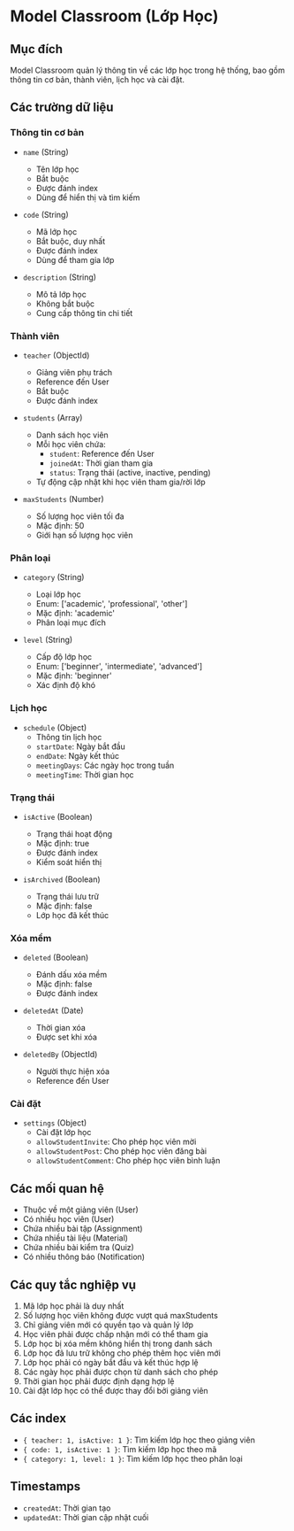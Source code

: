 # Model Classroom (Lớp Học)

## Mục đích
Model Classroom quản lý thông tin về các lớp học trong hệ thống, bao gồm thông tin cơ bản, thành viên, lịch học và cài đặt.

## Các trường dữ liệu

### Thông tin cơ bản
- `name` (String)
  - Tên lớp học
  - Bắt buộc
  - Được đánh index
  - Dùng để hiển thị và tìm kiếm

- `code` (String)
  - Mã lớp học
  - Bắt buộc, duy nhất
  - Được đánh index
  - Dùng để tham gia lớp

- `description` (String)
  - Mô tả lớp học
  - Không bắt buộc
  - Cung cấp thông tin chi tiết

### Thành viên
- `teacher` (ObjectId)
  - Giảng viên phụ trách
  - Reference đến User
  - Bắt buộc
  - Được đánh index

- `students` (Array)
  - Danh sách học viên
  - Mỗi học viên chứa:
    - `student`: Reference đến User
    - `joinedAt`: Thời gian tham gia
    - `status`: Trạng thái (active, inactive, pending)
  - Tự động cập nhật khi học viên tham gia/rời lớp

- `maxStudents` (Number)
  - Số lượng học viên tối đa
  - Mặc định: 50
  - Giới hạn số lượng học viên

### Phân loại
- `category` (String)
  - Loại lớp học
  - Enum: ['academic', 'professional', 'other']
  - Mặc định: 'academic'
  - Phân loại mục đích

- `level` (String)
  - Cấp độ lớp học
  - Enum: ['beginner', 'intermediate', 'advanced']
  - Mặc định: 'beginner'
  - Xác định độ khó

### Lịch học
- `schedule` (Object)
  - Thông tin lịch học
  - `startDate`: Ngày bắt đầu
  - `endDate`: Ngày kết thúc
  - `meetingDays`: Các ngày học trong tuần
  - `meetingTime`: Thời gian học

### Trạng thái
- `isActive` (Boolean)
  - Trạng thái hoạt động
  - Mặc định: true
  - Được đánh index
  - Kiểm soát hiển thị

- `isArchived` (Boolean)
  - Trạng thái lưu trữ
  - Mặc định: false
  - Lớp học đã kết thúc

### Xóa mềm
- `deleted` (Boolean)
  - Đánh dấu xóa mềm
  - Mặc định: false
  - Được đánh index

- `deletedAt` (Date)
  - Thời gian xóa
  - Được set khi xóa

- `deletedBy` (ObjectId)
  - Người thực hiện xóa
  - Reference đến User

### Cài đặt
- `settings` (Object)
  - Cài đặt lớp học
  - `allowStudentInvite`: Cho phép học viên mời
  - `allowStudentPost`: Cho phép học viên đăng bài
  - `allowStudentComment`: Cho phép học viên bình luận

## Các mối quan hệ
- Thuộc về một giảng viên (User)
- Có nhiều học viên (User)
- Chứa nhiều bài tập (Assignment)
- Chứa nhiều tài liệu (Material)
- Chứa nhiều bài kiểm tra (Quiz)
- Có nhiều thông báo (Notification)

## Các quy tắc nghiệp vụ
1. Mã lớp học phải là duy nhất
2. Số lượng học viên không được vượt quá maxStudents
3. Chỉ giảng viên mới có quyền tạo và quản lý lớp
4. Học viên phải được chấp nhận mới có thể tham gia
5. Lớp học bị xóa mềm không hiển thị trong danh sách
6. Lớp học đã lưu trữ không cho phép thêm học viên mới
7. Lớp học phải có ngày bắt đầu và kết thúc hợp lệ
8. Các ngày học phải được chọn từ danh sách cho phép
9. Thời gian học phải được định dạng hợp lệ
10. Cài đặt lớp học có thể được thay đổi bởi giảng viên

## Các index
- `{ teacher: 1, isActive: 1 }`: Tìm kiếm lớp học theo giảng viên
- `{ code: 1, isActive: 1 }`: Tìm kiếm lớp học theo mã
- `{ category: 1, level: 1 }`: Tìm kiếm lớp học theo phân loại

## Timestamps
- `createdAt`: Thời gian tạo
- `updatedAt`: Thời gian cập nhật cuối 
